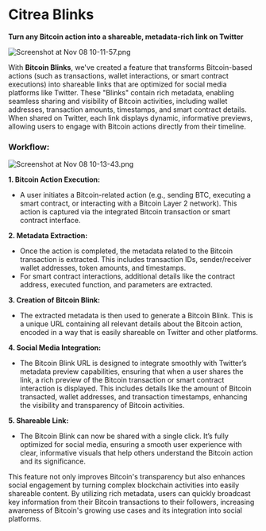 # Citrea Blinks

**Turn any Bitcoin action into a shareable, metadata-rich link on Twitter**

![Screenshot at Nov 08 10-11-57.png](https://i.postimg.cc/7bvN4Qgv/Screenshot-at-Nov-12-13-39-20.png)

With **Bitcoin Blinks**, we've created a feature that transforms Bitcoin-based actions (such as transactions, wallet interactions, or smart contract executions) into shareable links that are optimized for social media platforms like Twitter. These "Blinks" contain rich metadata, enabling seamless sharing and visibility of Bitcoin activities, including wallet addresses, transaction amounts, timestamps, and smart contract details. When shared on Twitter, each link displays dynamic, informative previews, allowing users to engage with Bitcoin actions directly from their timeline.

### Workflow:

![Screenshot at Nov 08 10-13-43.png](https://i.postimg.cc/SQW020vz/Screenshot-at-Nov-12-13-44-07.png)

**1. Bitcoin Action Execution:**
   - A user initiates a Bitcoin-related action (e.g., sending BTC, executing a smart contract, or interacting with a Bitcoin Layer 2 network). This action is captured via the integrated Bitcoin transaction or smart contract interface.
   
**2. Metadata Extraction:**
   - Once the action is completed, the metadata related to the Bitcoin transaction is extracted. This includes transaction IDs, sender/receiver wallet addresses, token amounts, and timestamps.
   - For smart contract interactions, additional details like the contract address, executed function, and parameters are extracted.

**3. Creation of Bitcoin Blink:**
   - The extracted metadata is then used to generate a Bitcoin Blink. This is a unique URL containing all relevant details about the Bitcoin action, encoded in a way that is easily shareable on Twitter and other platforms. 

**4. Social Media Integration:**
   - The Bitcoin Blink URL is designed to integrate smoothly with Twitter’s metadata preview capabilities, ensuring that when a user shares the link, a rich preview of the Bitcoin transaction or smart contract interaction is displayed. This includes details like the amount of Bitcoin transacted, wallet addresses, and transaction timestamps, enhancing the visibility and transparency of Bitcoin activities.

**5. Shareable Link:**
   - The Bitcoin Blink can now be shared with a single click. It’s fully optimized for social media, ensuring a smooth user experience with clear, informative visuals that help others understand the Bitcoin action and its significance.
   
This feature not only improves Bitcoin's transparency but also enhances social engagement by turning complex blockchain activities into easily shareable content. By utilizing rich metadata, users can quickly broadcast key information from their Bitcoin transactions to their followers, increasing awareness of Bitcoin's growing use cases and its integration into social platforms.
